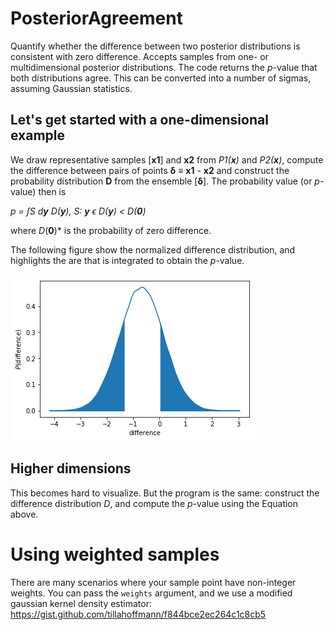 # PosteriorAgreement

Quantify whether the difference between two posterior distributions is consistent with zero difference. Accepts samples from one- or multidimensional posterior distributions. The code returns the *p*-value that both distributions agree. This can be converted into a number of sigmas, assuming Gaussian statistics.

## Let's get started with a one-dimensional example

We draw representative samples [**x1**] and **x2** from *P1(**x**)* and *P2(**x**)*, compute the difference between pairs of points **δ** ≡ **x1** - **x2** and construct the probability distribution **D** from the ensemble [**δ**]. The probability value (or *p*-value) then is

*p = ∫S d**y** *D*(**y**), S: **y** ϵ *D*(**y**) < *D*(**0**)*

where *D*(**0**)* is the probability of zero difference.

The following figure show the normalized difference distribution, and highlights the are that is integrated to obtain the *p*-value.

![](one-d_example.png)

## Higher dimensions

This becomes hard to visualize. But the program is the same: construct the difference distribution *D*, and compute the *p*-value using the Equation above.

# Using weighted samples
There are many scenarios where your sample point have non-integer weights. You can pass the `weights` argument, and we use a modified gaussian kernel density estimator:
https://gist.github.com/tillahoffmann/f844bce2ec264c1c8cb5
